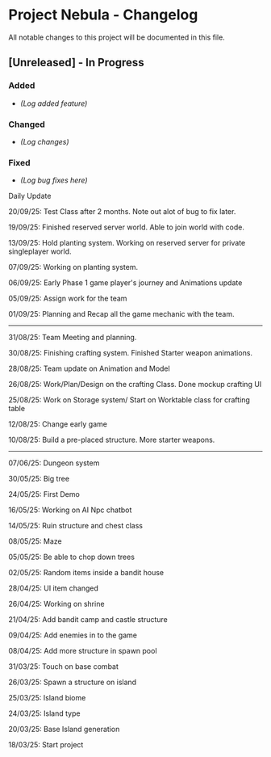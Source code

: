 # Project Nebula - Changelog

All notable changes to this project will be documented in this file.

## [Unreleased] - In Progress

### Added
- *(Log added feature)*

### Changed
- *(Log changes)*

### Fixed
- *(Log bug fixes here)*


Daily Update

20/09/25: Test Class after 2 months. Note out alot of bug to fix later.

19/09/25: Finished reserved server world. Able to join world with code.

13/09/25: Hold planting system. Working on reserved server for private singleplayer world.

07/09/25: Working on planting system.

06/09/25: Early Phase 1 game player's journey and Animations update

05/09/25: Assign work for the team

01/09/25: Planning and Recap all the game mechanic with the team.

---

31/08/25: Team Meeting and planning.

30/08/25: Finishing crafting system. Finished Starter weapon animations. 

28/08/25: Team update on Animation and Model

26/08/25: Work/Plan/Design on the crafting Class. Done mockup crafting UI

25/08/25: Work on Storage system/ Start on Worktable class for crafting table

12/08/25: Change early game

10/08/25: Build a pre-placed structure. More starter weapons.

---

07/06/25: Dungeon system

30/05/25: Big tree

24/05/25: First Demo

16/05/25: Working on AI Npc chatbot

14/05/25: Ruin structure and chest class

08/05/25: Maze

05/05/25: Be able to chop down trees

02/05/25: Random items inside a bandit house

28/04/25: UI item changed

26/04/25: Working on shrine

21/04/25: Add bandit camp and castle structure

09/04/25: Add enemies in to the game

08/04/25: Add more structure in spawn pool

31/03/25: Touch on base combat

26/03/25: Spawn a structure on island

25/03/25: Island biome

24/03/25: Island type

20/03/25: Base Island generation

18/03/25: Start project 
